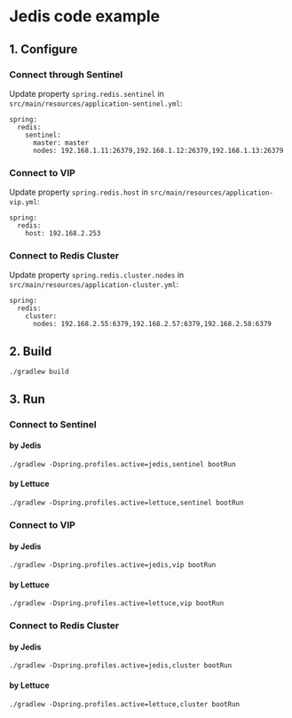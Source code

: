 # Jedis code example

## 1. Configure

### Connect through Sentinel

Update property `spring.redis.sentinel` in `src/main/resources/application-sentinel.yml`:
```
spring:
  redis:
    sentinel:
      master: master
      nodes: 192.168.1.11:26379,192.168.1.12:26379,192.168.1.13:26379
```

### Connect to VIP

Update property `spring.redis.host` in `src/main/resources/application-vip.yml`:
```
spring:
  redis:
    host: 192.168.2.253
```

### Connect to Redis Cluster

Update property `spring.redis.cluster.nodes` in `src/main/resources/application-cluster.yml`:
```
spring:
  redis:
    cluster:
      nodes: 192.168.2.55:6379,192.168.2.57:6379,192.168.2.58:6379
```

## 2. Build

```
./gradlew build
```

## 3. Run

### Connect to Sentinel

#### by Jedis

```
./gradlew -Dspring.profiles.active=jedis,sentinel bootRun
```

#### by Lettuce

```
./gradlew -Dspring.profiles.active=lettuce,sentinel bootRun
```

### Connect to VIP

#### by Jedis

```
./gradlew -Dspring.profiles.active=jedis,vip bootRun
```

#### by Lettuce

```
./gradlew -Dspring.profiles.active=lettuce,vip bootRun
```

### Connect to Redis Cluster

#### by Jedis

```
./gradlew -Dspring.profiles.active=jedis,cluster bootRun
```

#### by Lettuce

```
./gradlew -Dspring.profiles.active=lettuce,cluster bootRun
```
